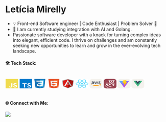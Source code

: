 
# Letícia Mirelly 

- 💡 Front-end Software engineer | Code Enthusiast | Problem Solver 🚀
- 🌱 I am currently studying integration with AI and Golang.
- Passionate software developer with a knack for turning complex ideas into elegant, efficient code. I thrive on challenges and am constantly seeking new opportunities to learn and grow in the ever-evolving tech landscape.


#### 🛠️ Tech Stack:
<div style="display: inline_block">
 <br/>
  <img align="center" alt="icon-Js" height="30" width="40" src="https://raw.githubusercontent.com/devicons/devicon/master/icons/javascript/javascript-plain.svg">
  <img align="center" alt="icon-Ts" height="30" width="40" src="https://raw.githubusercontent.com/devicons/devicon/master/icons/typescript/typescript-plain.svg">
  <img align="center" alt="icon-CSS" height="30" width="40" src="https://raw.githubusercontent.com/devicons/devicon/master/icons/css3/css3-original.svg">
  <img align="center" alt="icon-HTML" height="30" width="40" src="https://raw.githubusercontent.com/devicons/devicon/master/icons/html5/html5-original.svg">
  <img align="center" alt="icon-nodejs" height="30" width="40" src="https://raw.githubusercontent.com/devicons/devicon/master/icons/angularjs/angularjs-original.svg">
  <img align="center" alt="icon-React" height="30" width="40" src="https://raw.githubusercontent.com/devicons/devicon/master/icons/react/react-original.svg">
  <img align="center" alt="icon-AWS" height="30" width="40" src="https://github.com/tandpfun/skill-icons/blob/main/icons/AWS-Light.svg">
  <img align="center" alt="icon-Jest" height="30" width="40" src="https://github.com/tandpfun/skill-icons/blob/main/icons/Jest.svg">
  <img align="center" alt="icon-Vite" height="30" width="40" src="https://github.com/tandpfun/skill-icons/blob/main/icons/Vite-Light.svg">
   <img align="center" alt="icon-Vuejs" height="30" width="40" src="https://github.com/tandpfun/skill-icons/blob/main/icons/VueJS-Light.svg">

</div>

<br/>

#### 🌐 Connect with Me:
<a href="https://www.linkedin.com/in/leticiamirelly" target="_blank"><img src="https://img.shields.io/badge/-LinkedIn-%230077B5?style=for-the-badge&logo=linkedin&logoColor=white" target="_blank"></a>
